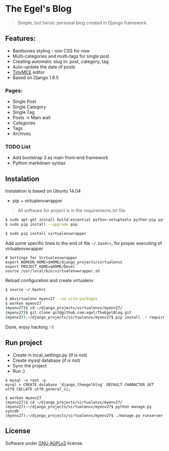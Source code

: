 # The Egel's Blog
> Simple, but heroic personal blog created in Django framework.


## Features:
  - Barebones styling - non CSS for now
  - Multi-categories and multi-tags for single post
  - Creating automatic slug in: post, category, tag
  - Auto-update the date of posts
  - [TinyMCE][1] editor
  - Based on Django 1.6.5

### Pages:
  - Single Post
  - Single Category
  - Single Tag
  - Posts -> Main wall
  - Categories
  - Tags
  - Archives

### TODO List
  - Add bootstrap 3 as main front-end framework
  - Python markdown syntax


## Instalation
Instalation is based on Ubuntu 14.04

  - pip + virtualenvwrapper

> All software for project is in the requirements.txt file

```bash
$ sudo apt-get install build-essential python-setuptools python-pip python-dev libmysqlclient-dev
$ sudo pip install --upgrade pip

$ sudo pip install virtualenvwrapper
```

Add some specific lines to the end of file `~/.bashrc`, for proper executing of virtualenvwrapper
```
# Settings for Virtualenvwrapper
export WORKON_HOME=$HOME/django_projects/virtualenvs
export PROJECT_HOME=$HOME/Devel
source /usr/local/bin/virtualenvwrapper.sh
```

Reload configuration and create virtualenv
```bash
$ source ~/.bashrc

$ mkvirtualenv myenv27 --no-site-packages
$ workon myenv27
(myenv27)$ cd ~/django_projects/virtualenvs/myenv27/
(myenv27)$ git clone git@github.com:egel/TheEgelBlog.git
(myenv27):~/django_projects/virtualenvs/myenv27$ pip install -r requirements.txt
```
Done, enjoy hacking :-)


## Run project

 - Create in local_settings.py (if is not)
 - Create mysql database (if is not)
 - Sync the project
 - Run :)

```
$ mysql -u root -p
mysql > CREATE database `django_theegelblog` DEFAULT CHARACTER SET utf8 COLLATE utf8_general_ci;

$ workon myenv27
(myenv27)$ cd ~/django_projects/virtualenvs/myenv27/
(myenv27):~/django_projects/virtualenvs/myenv27$ python manage.py syncdb
(myenv27):~/django_projects/virtualenvs/myenv27$ ./manage.py runserver
```


## License
Software under [GNU AGPLv3](http://www.gnu.org/licenses/agpl-3.0.html) license.



  [1]: https://github.com/aljosa/django-tinymce
